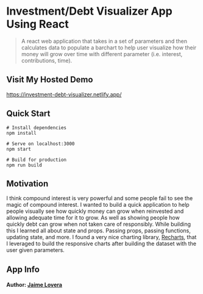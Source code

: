 # Investment/Debt Visualizer App Using React

> A react web application that takes in a set of parameters and then calculates data to populate a barchart to help user visualize how their money will grow over time with different parameter (i.e. interest, contributions, time).

## Visit My Hosted Demo
https://investment-debt-visualizer.netlify.app/

## Quick Start 
```
# Install dependencies
npm install

# Serve on localhost:3000
npm start

# Build for production
npm run build
```

## Motivation
I think compound interest is very powerful and some people fail to see the magic of compound interest. I wanted to build a quick application to help people visually see how quickly money can grow when reinvested and allowing adequate time for it to grow. As well as showing people how quickly debt can grow when not taken care of responsibly. While building this I learned all about state and props. Passing props, passing functions, updating state, and more. I found a very nice charting library, [Recharts](https://recharts.org/en-US/), that I leveraged to build the responsive charts after building the dataset with the user given parameters.

## App Info

#### Author: [Jaime Lovera](https://www.jaimelovera.com/)